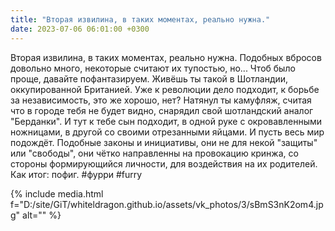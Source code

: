 ```yaml
---
title: "Вторая извилина, в таких моментах, реально нужна."
date: 2023-07-06 06:01:00 +0300
---
```


Вторая извилина, в таких моментах, реально нужна.
Подобных вбросов довольно много, некоторые считают их тупостью, но... Чтоб было проще, давайте пофантазируем.
Живёшь ты такой в Шотландии, оккупированной Британией. Уже к революции дело подходит, к борьбе за независимость, это же хорошо, нет? Натянул ты камуфляж, считая что в городе тебя не будет видно, снарядил свой шотландский аналог "Берданки".
И тут к тебе сын подходит, в одной руке с окровавленными ножницами, в другой со своими отрезанными яйцами.
И пусть весь мир подождёт.
Подобные законы и инициативы, они не для некой "защиты" или "свободы", они чётко направленны на провокацию кринжа, со стороны формирующийся личности, для воздействия на их родителей.
Как итог: пофиг.
#фурри #furry

{% include media.html f="D:/site/GiT/whiteldragon.github.io/assets/vk_photos/3/sBmS3nK2om4.jpg" alt="" %}
